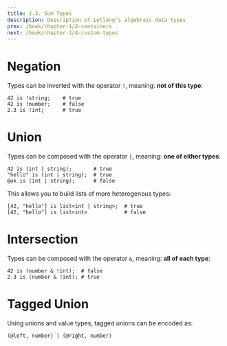 ```yaml
---
title: 1.3. Sum Types
description: Description of Letlang's algebraic data types
prev: /book/chapter-1/2-containers
next: /book/chapter-1/4-custom-types
---
```


# Negation

Types can be inverted with the operator `!`, meaning: **not of this type**:

```letlang
42 is !string;    # true
42 is !number;    # false
2.3 is !int;      # true
```

# Union

Types can be composed with the operator `|`, meaning: **one of either types**:

```letlang
42 is (int | string);       # true
"hello" is (int | string);  # true
@ok is (int | string);      # false
```

This allows you to build lists of more heterogenous types:

```letlang
[42, "hello"] is list<int | string>;  # true
[42, "hello"] is list<int>            # false
```

# Intersection

Types can be composed with the operator `&`, meaning: **all of each type**:

```letlang
42 is (number & !int);  # false
2.3 is (number & !int); # true
```

# Tagged Union

Using unions and value types, tagged unions can be encoded as:

```letlang
(@left, number) | (@right, number)
```

